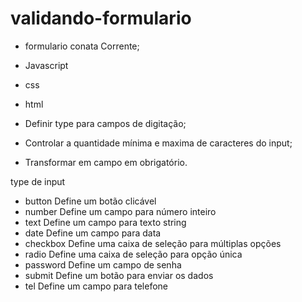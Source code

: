 # validando-formulario
- formulario conata Corrente;

- Javascript
- css
- html
- Definir type para campos de digitação;
- Controlar a quantidade mínima e maxima de caracteres do input;
- Transformar em campo em obrigatório.

type de input

- button	Define um botão clicável
- number	Define um campo para número inteiro
- text	Define um campo para texto string
- date	Define um campo para data
- checkbox	Define uma caixa de seleção para múltiplas opções
- radio	Define uma caixa de seleção para opção única
- password	Define um campo de senha
- submit	Define um botão para enviar os dados
- tel	Define um campo para telefone